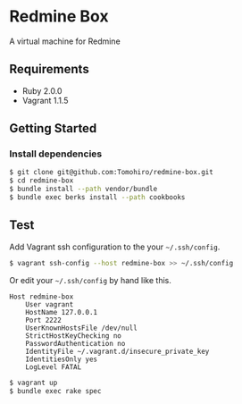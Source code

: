 Redmine Box
================================================================================

A virtual machine for Redmine


Requirements
--------------------------------------------------------------------------------

- Ruby 2.0.0
- Vagrant 1.1.5


Getting Started
--------------------------------------------------------------------------------

### Install dependencies

```sh
$ git clone git@github.com:Tomohiro/redmine-box.git
$ cd redmine-box
$ bundle install --path vendor/bundle
$ bundle exec berks install --path cookbooks
```


Test
--------------------------------------------------------------------------------

Add Vagrant ssh configuration to the your `~/.ssh/config`.

```sh
$ vagrant ssh-config --host redmine-box >> ~/.ssh/config
```

Or edit your `~/.ssh/config` by hand like this.

```
Host redmine-box
    User vagrant
    HostName 127.0.0.1
    Port 2222
    UserKnownHostsFile /dev/null
    StrictHostKeyChecking no
    PasswordAuthentication no
    IdentityFile ~/.vagrant.d/insecure_private_key
    IdentitiesOnly yes
    LogLevel FATAL
```

```sh
$ vagrant up
$ bundle exec rake spec
```
